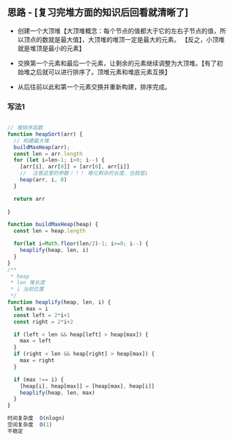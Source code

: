 ## 思路 - [复习完堆方面的知识后回看就清晰了]

- 创建一个大顶堆【大顶堆概念：每个节点的值都大于它的左右子节点的值，所以顶点的数就是最大值】，大顶堆的堆顶一定是最大的元素。 【反之，小顶堆就是堆顶是最小的元素】

- 交换第一个元素和最后一个元素，让剩余的元素继续调整为大顶堆。【有了初始堆之后就可以进行排序了。顶堆元素和堆底元素互换】

- 从后往前以此和第一个元素交换并重新构建，排序完成。

### 写法1


```js

// 堆排序函数
function heapSort(arr) {
  // 构建最大堆
  buildMaxHeap(arr);
  const len = arr.length
  for (let i=len-1; i>0; i--) {
    [arr[i], arr[0]] = [arr[0], arr[i]]
    //  注意这里的参数！！！ 堆化剩余的长度，也就是i
    heap(arr, i, 0)
  }

  return arr
  
}

function buildMaxHeap(heap) {
  const len = heap.length

  for(let i=Math.floor(len/2)-1; i>=0; i--) {
    heaplify(heap, len, i)
  }
}
/**
 * heap
 * len 堆长度
 * i 当前位置
 */
function heaplify(heap, len, i) {
  let max = i
  const left = 2*i+1
  const right = 2*i+2

  if (left < len && heap[left] > heap[max]) {
    max = left
  }
  if (right < len && heap[right] > heap[max]) {
    max = right
  }

  if (max !== i) {
    [heap[i], heap[max]] = [heap[max], heap[i]]
    heaplify(heap, len, max)
  }
}

时间复杂度  O(nlogn)
空间复杂度  O(1)
不稳定

```
